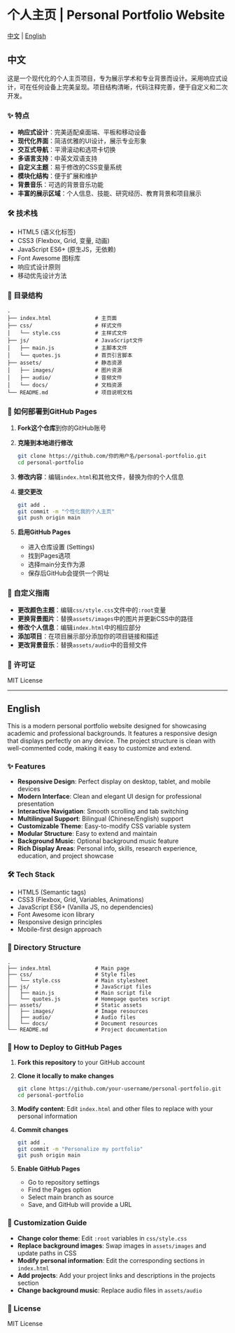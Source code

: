 # 个人主页 | Personal Portfolio Website



[中文](#中文) | [English](#english)



## 中文

这是一个现代化的个人主页项目，专为展示学术和专业背景而设计。采用响应式设计，可在任何设备上完美呈现。项目结构清晰，代码注释完善，便于自定义和二次开发。

### ✨ 特点

- **响应式设计**：完美适配桌面端、平板和移动设备
- **现代化界面**：简洁优雅的UI设计，展示专业形象
- **交互式导航**：平滑滚动和选项卡切换
- **多语言支持**：中英文双语支持
- **自定义主题**：易于修改的CSS变量系统
- **模块化结构**：便于扩展和维护
- **背景音乐**：可选的背景音乐功能
- **丰富的展示区域**：个人信息、技能、研究经历、教育背景和项目展示

### 🛠️ 技术栈

- HTML5 (语义化标签)
- CSS3 (Flexbox, Grid, 变量, 动画)
- JavaScript ES6+ (原生JS，无依赖)
- Font Awesome 图标库
- 响应式设计原则
- 移动优先设计方法

### 📁 目录结构

```
.
├── index.html              # 主页面
├── css/                    # 样式文件
│   └── style.css           # 主样式文件
├── js/                     # JavaScript文件
│   ├── main.js             # 主脚本文件
│   └── quotes.js           # 首页引言脚本
├── assets/                 # 静态资源
│   ├── images/             # 图片资源
│   ├── audio/              # 音频文件
│   └── docs/               # 文档资源
└── README.md               # 项目说明文档
```

### 🚀 如何部署到GitHub Pages

1. **Fork这个仓库**到你的GitHub账号

2. **克隆到本地进行修改**
   ```bash
   git clone https://github.com/你的用户名/personal-portfolio.git
   cd personal-portfolio
   ```

3. **修改内容**：编辑`index.html`和其他文件，替换为你的个人信息

4. **提交更改**
   ```bash
   git add .
   git commit -m "个性化我的个人主页"
   git push origin main
   ```

5. **启用GitHub Pages**
   - 进入仓库设置 (Settings)
   - 找到Pages选项
   - 选择main分支作为源
   - 保存后GitHub会提供一个网址

### 🎨 自定义指南

- **更改颜色主题**：编辑`css/style.css`文件中的`:root`变量
- **更换背景图片**：替换`assets/images`中的图片并更新CSS中的路径
- **修改个人信息**：编辑`index.html`中的相应部分
- **添加项目**：在项目展示部分添加你的项目链接和描述
- **更改背景音乐**：替换`assets/audio`中的音频文件



### 📄 许可证

MIT License

---

## English

This is a modern personal portfolio website designed for showcasing academic and professional backgrounds. It features a responsive design that displays perfectly on any device. The project structure is clean with well-commented code, making it easy to customize and extend.

### ✨ Features

- **Responsive Design**: Perfect display on desktop, tablet, and mobile devices
- **Modern Interface**: Clean and elegant UI design for professional presentation
- **Interactive Navigation**: Smooth scrolling and tab switching
- **Multilingual Support**: Bilingual (Chinese/English) support
- **Customizable Theme**: Easy-to-modify CSS variable system
- **Modular Structure**: Easy to extend and maintain
- **Background Music**: Optional background music feature
- **Rich Display Areas**: Personal info, skills, research experience, education, and project showcase

### 🛠️ Tech Stack

- HTML5 (Semantic tags)
- CSS3 (Flexbox, Grid, Variables, Animations)
- JavaScript ES6+ (Vanilla JS, no dependencies)
- Font Awesome icon library
- Responsive design principles
- Mobile-first design approach

### 📁 Directory Structure

```
.
├── index.html              # Main page
├── css/                    # Style files
│   └── style.css           # Main stylesheet
├── js/                     # JavaScript files
│   ├── main.js             # Main script file
│   └── quotes.js           # Homepage quotes script
├── assets/                 # Static assets
│   ├── images/             # Image resources
│   ├── audio/              # Audio files
│   └── docs/               # Document resources
└── README.md               # Project documentation
```

### 🚀 How to Deploy to GitHub Pages

1. **Fork this repository** to your GitHub account

2. **Clone it locally to make changes**
   ```bash
   git clone https://github.com/your-username/personal-portfolio.git
   cd personal-portfolio
   ```

3. **Modify content**: Edit `index.html` and other files to replace with your personal information

4. **Commit changes**
   ```bash
   git add .
   git commit -m "Personalize my portfolio"
   git push origin main
   ```

5. **Enable GitHub Pages**
   - Go to repository settings
   - Find the Pages option
   - Select main branch as source
   - Save, and GitHub will provide a URL

### 🎨 Customization Guide

- **Change color theme**: Edit `:root` variables in `css/style.css`
- **Replace background images**: Swap images in `assets/images` and update paths in CSS
- **Modify personal information**: Edit the corresponding sections in `index.html`
- **Add projects**: Add your project links and descriptions in the projects section
- **Change background music**: Replace audio files in `assets/audio`



### 📄 License

MIT License
